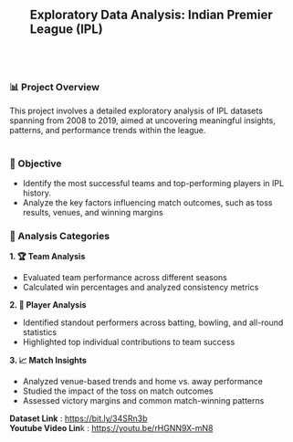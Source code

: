 <h2><ul><b></b>Exploratory Data Analysis: Indian Premier League (IPL)</b></ul></h2><br><br>
<h3><b>📊 Project Overview </b></h3>  
This project involves a detailed exploratory analysis of IPL datasets spanning from 2008 to 2019, aimed at uncovering meaningful insights, patterns, and performance trends within the league.<br><br>

<h3><b>🎯 Objective </b></h3>   
<ul><li>Identify the most successful teams and top-performing players in IPL history.</li>

<li>Analyze the key factors influencing match outcomes, such as toss results, venues, and winning margins</li></ul>

<h3><b>🧩 Analysis Categories </b></h3>
<b>1. 🏆 Team Analysis
  </b><ul><li>
Evaluated team performance across different seasons</li>

<li>Calculated win percentages and analyzed consistency metrics</li></ul>

<b>2. 👥 Player Analysis </b><br>
<ul><li>Identified standout performers across batting, bowling, and all-round statistics</li>

<li>Highlighted top individual contributions to team success</li></ul>

<b>3. 📈 Match Insights </b><br>
<ul><li>Analyzed venue-based trends and home vs. away performance</li>

<li>Studied the impact of the toss on match outcomes</li>

<li>Assessed victory margins and common match-winning patterns</li></ul>


**Dataset Link** : https://bit.ly/34SRn3b
<br>
**Youtube Video Lin**k : https://youtu.be/rHGNN9X-mN8
